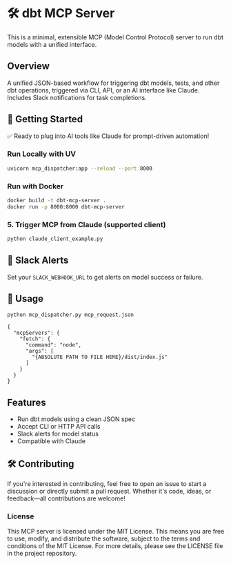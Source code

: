 # 🛠️ dbt MCP Server
This is a minimal, extensible MCP (Model Control Protocol) server to run dbt models with a unified interface.

## Overview
A unified JSON-based workflow for triggering dbt models, tests, and other dbt operations, triggered via CLI, API, or an AI interface like Claude. Includes Slack notifications for task completions.


## 🚀 Getting Started

✅ Ready to plug into AI tools like Claude for prompt-driven automation!

### Run Locally with UV
```bash
uvicorn mcp_dispatcher:app --reload --port 8000
```

### Run with Docker
```bash
docker build -t dbt-mcp-server .
docker run -p 8000:8000 dbt-mcp-server
```

### 5. Trigger MCP from Claude (supported client)
```bash
python claude_client_example.py
```

## 📣 Slack Alerts
Set your `SLACK_WEBHOOK_URL` to get alerts on model success or failure.

## 🔌 Usage

```bash
python mcp_dispatcher.py mcp_request.json
```

```
{
  "mcpServers": {
    "fetch": {
      "command": "node",
      "args": [
        "{ABSOLUTE PATH TO FILE HERE}/dist/index.js"
      ]
    }
  }
}
```

## Features
- Run dbt models using a clean JSON spec
- Accept CLI or HTTP API calls
- Slack alerts for model status
- Compatible with Claude

## 🛠️ Contributing
If you're interested in contributing, feel free to open an issue to start a discussion or directly submit a pull request. Whether it's code, ideas, or feedback—all contributions are welcome!

### License
This MCP server is licensed under the MIT License. This means you are free to use, modify, and distribute the software, subject to the terms and conditions of the MIT License. For more details, please see the LICENSE file in the project repository.
